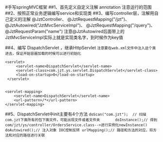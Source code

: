#手写springMVC框架
##1、首先定义自定义注解  annotation  注意运行的范围
##2、按照正常业务逻辑编写service和实现类
##3、编写controller层，注解用自己定义的注解
    @JztController、
    @JztRequestMapping("/jzt")、 
    @JztAutowired("JztMvcServiceImpl")、
    @JztRequestMapping("/query")、  
    @JztRequestParam("name")
    注意@JztAutowired后面带上的JztMvcServiceImpl实际上就是实现类名字，到时候作为key值
   
##4、编写   DispatchServlet  ，继承HttpServlet
   `注意要在web.xml文件中注入这个类进去，保证开始容器加载的时候可以进行初始化`
   
    <servlet>
         <servlet-name>DispatchServlet</servlet-name>
         <servlet-class>com.jzt.ys.servlet.DispatchServlet</servlet-class>
         <load-on-startup>0</load-on-startup>
     </servlet>
   
      	
   	<servlet-mapping> 
   		<servlet-name>DispatchServlet</servlet-name>
   		<url-pattern>/*</url-pattern>
   	</servlet-mapping>
   	
   	
 ##5、DispatchServlet中init主要有4个方法
      `doScan("com.jzt");  // 扫描com.jzt下面所有的包下面文件，可能出现文件或者文件夹      
      doInstance();// 得到 com/jzt/ys/controller/OrdersService.class-->进行实例化newInstance()   	
   	  doAutowired();// 注入对象 IOC控制反转
   	  urlMapping();// 路径和方法的对应，将方法和对应的路径进行关联`